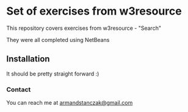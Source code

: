 # Set of exercises from w3resource

This repository covers exercises from w3resource - "Search"

They were all completed using NetBeans

## Installation

It should be pretty straight forward :)

### Contact

You can reach me at armandstanczak@gmail.com
